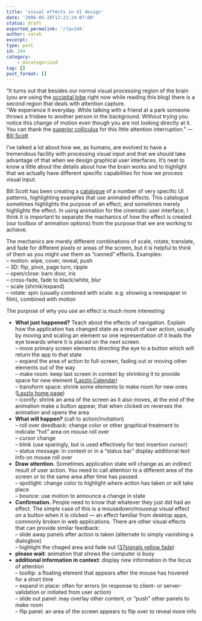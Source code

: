 ```yaml
---
title: 'visual effects in UI design'
date: '2006-05-28T12:22:24-07:00'
status: draft
exported_permalink: '/?p=244'
author: sarah
excerpt: ''
type: post
id: 244
category:
    - Uncategorized
tag: []
post_format: []
---
```

“It turns out that besides our normal visual processing region of the brain (you are using the [occipital lobe](http://en.wikipedia.org/wiki/Occipital_lobe) right now while reading this blog) there is a second region that deals with attention capture.  
“We experience it everyday. While talking with a friend at a park someone throws a frisbee to another person in the background. Without trying you notice this change of motion even though you are not looking directly at it. You can thank the [superior colliculus](http://www.wayfinding.net/collicul.htm) for this little attention interruption.” — [Bill Scott](http://looksgoodworkswell.blogspot.com/2006/03/mind-hacking-visual-transi_114376913301122246.html)

I’ve talked a lot about how we, as humans, are evolved to have a tremendous facility with processing visual input and that we should take advantage of that when we design graphical user interfaces. It’s neat to know a little about the details about how the brain works and to highlight that we actually have different specific capabilities for how we process visual input.

Bill Scott has been creating a [catalogue](http://developer.yahoo.com/ypatterns/atoz.php) of a number of very specific UI patterns, highlighting examples that use animated effects. This catalogue sometimes highlights the purpose of an effect, and sometimes merely highlights the effect. In using animation for the cinematic user interface, I think it is important to separate the machanics of how the effect is created (our toolbox of animation options) from the purpose that we are working to achieve.

The mechanics are merely different combinations of scale, rotate, translate, and fade for different pixels or areas of the screen, but it is helpful to think of them as you might use them as “canned” effects. Examples:  
– motion: wipe, cover, reveal, push  
– 3D: flip, pivot, page turn, ripple  
– open/close: barn door, iris  
– cross-fade, fade to black/white, blur  
– scale (shrink/expand)  
– rotate: spin (usually combined with scale: e.g. showing a newspaper in film), combined with motion

The purpose of why you use an effect is much more interesting:

- **What just happened?** Teach about the effects of navigation. Explain how the application has changed state as a result of user action, usually by moving and scaling an element so one representation of it leads the eye towards where it is placed on the next screen.  
  – move primary screen elements directing the eye to a button which will return the app to that state  
  – expand the area of action to full-screen, fading out or moving other elements out of the way  
  – make room: keep last screen in context by shrinking it to provide space for new element ([Laszlo Calendar](http://www.laszlosystems.com/lps/sample-apps/calendar/calendar.lzo?lzt=html))  
  – transform space: shrink some elements to make room for new ones ([Laszlo home page](http://www.laszlosystems.com/))  
  – iconify: shrink an area of the screen as it also moves, at the end of the animation make a button appear, that when clicked on reverses the animation and opens the area
- **What will happen?** (call to action/invitation)  
  – roll over deedback: change color or other graphical treatment to indicate “hot” area on mouse roll over  
  – cursor change  
  – blink (use sparingly, but is used effectively for text insertion cursor)  
  – status message: in context or in a “status bar” display additional text info on mouse roll over
- **Draw attention.** Sometimes application state will change as an indirect result of user action. You need to call attention to a different area of the screen or to the same area after time has passed.  
  – spotlight: change color to highlight where action has taken or will take place  
  – bounce: use motion to announce a change in state
- **Confirmation.** People need to know that whatever they just did had an effect. The simple case of this is a mousedown/mouseup visual effect on a button when it is clicked — an effect familiar from desktop apps, commonly broken in web applications. There are other visual effects that can provide similar feedback:  
  – slide away panels after action is taken (alternate to simply vanishing a dialogbox)  
  – highlight the chaged area and fade out ([37signals yellow fade](http://www.37signals.com/svn/archives/000558.php))
- **please wait**: animation that shows the computer is busy
- **additional information in context**: display new information in the locus of attention  
  – tooltip: a floating element that appears after the mouse has hovered for a short time  
  – expand in place: often for errors (in response to client- or server-validation or initiated from user action)  
  – slide out panel: may overlay other content, or “push” other panels to make room  
  – flip panel: an area of the screen appears to flip over to reveal more info